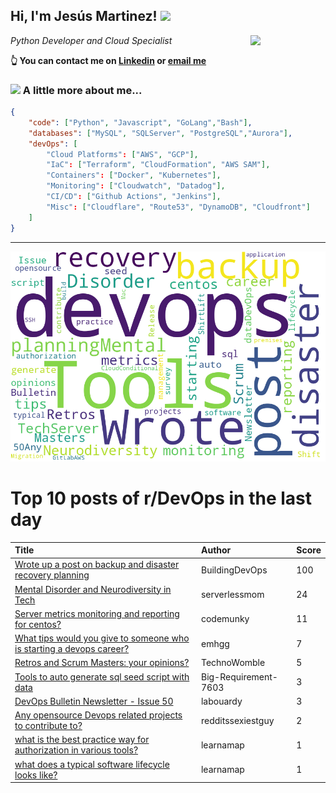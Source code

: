 <!--
**jmartinezl/jmartinezl** is a ✨ _special_ ✨ repository because its `README.md` (this file) appears on your GitHub profile.

Here are some ideas to get you started:

- 🔭 I’m currently working on ...
- 🌱 I’m currently learning ...
- 👯 I’m looking to collaborate on ...
- 🤔 I’m looking for help with ...
- 💬 Ask me about ...
- 📫 How to reach me: ...
- 😄 Pronouns: ...
- ⚡ Fun fact: ...
-->

<h2>Hi, I'm Jesús Martinez! <img src="https://media.giphy.com/media/WUlplcMpOCEmTGBtBW/giphy.gif" width="30"> </h2>
<img align='right' src="https://media.giphy.com/media/NytMLKyiaIh6VH9SPm/giphy.gif" width="120">
<p><em>Python Developer and Cloud Specialist
</em></p>

**👆 You can contact me on [Linkedin](https://www.linkedin.com/in/jes%C3%BAs-martinez-2b7b10104/) or [email me](mailto:jesus.mtz.lorenzo@gmail.com)**

### <img src="https://media.giphy.com/media/VgCDAzcKvsR6OM0uWg/giphy.gif" width="50"> A little more about me...  

```json
{
    "code": ["Python", "Javascript", "GoLang","Bash"],
    "databases": ["MySQL", "SQLServer", "PostgreSQL","Aurora"],
    "devOps": [
        "Cloud Platforms": ["AWS", "GCP"],
        "IaC": ["Terraform", "CloudFormation", "AWS SAM"],
        "Containers": ["Docker", "Kubernetes"],
        "Monitoring": ["Cloudwatch", "Datadog"],
        "CI/CD": ["Github Actions", "Jenkins"],
        "Misc": ["Cloudflare", "Route53", "DynamoDB", "Cloudfront"]
    ]
}
```
---

![Wordcloud](./cloud.png)

# Top 10 posts of r/DevOps in the last day

| Title | Author | Score |
|:---|:---|:---|
| [Wrote up a post on backup and disaster recovery planning](https://www.reddit.com/r/devops/comments/ul7ixk/wrote_up_a_post_on_backup_and_disaster_recovery/) | BuildingDevOps | 100 |
| [Mental Disorder and Neurodiversity in Tech](https://www.reddit.com/r/devops/comments/ul8ymo/mental_disorder_and_neurodiversity_in_tech/) | serverlessmom | 24 |
| [Server metrics monitoring and reporting for centos?](https://www.reddit.com/r/devops/comments/ulm3wo/server_metrics_monitoring_and_reporting_for_centos/) | codemunky | 11 |
| [What tips would you give to someone who is starting a devops career?](https://www.reddit.com/r/devops/comments/ulhqsj/what_tips_would_you_give_to_someone_who_is/) | emhgg | 7 |
| [Retros and Scrum Masters: your opinions?](https://www.reddit.com/r/devops/comments/ul9qlf/retros_and_scrum_masters_your_opinions/) | TechnoWomble | 5 |
| [Tools to auto generate sql seed script with data](https://www.reddit.com/r/devops/comments/ulnhbp/tools_to_auto_generate_sql_seed_script_with_data/) | Big-Requirement-7603 | 3 |
| [DevOps Bulletin Newsletter - Issue 50](https://www.reddit.com/r/devops/comments/ulpgt1/devops_bulletin_newsletter_issue_50/) | labouardy | 3 |
| [Any opensource Devops related projects to contribute to?](https://www.reddit.com/r/devops/comments/ul9q48/any_opensource_devops_related_projects_to/) | redditssexiestguy | 2 |
| [what is the best practice way for authorization in various tools?](https://www.reddit.com/r/devops/comments/ulgclx/what_is_the_best_practice_way_for_authorization/) | learnamap | 1 |
| [what does a typical software lifecycle looks like?](https://www.reddit.com/r/devops/comments/uloypu/what_does_a_typical_software_lifecycle_looks_like/) | learnamap | 1 |
